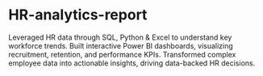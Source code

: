 # HR-analytics-report
Leveraged HR data through SQL, Python &amp; Excel to understand key workforce trends. Built interactive Power BI dashboards, visualizing recruitment, retention, and performance KPIs. Transformed complex employee data into actionable insights, driving data-backed HR decisions.
